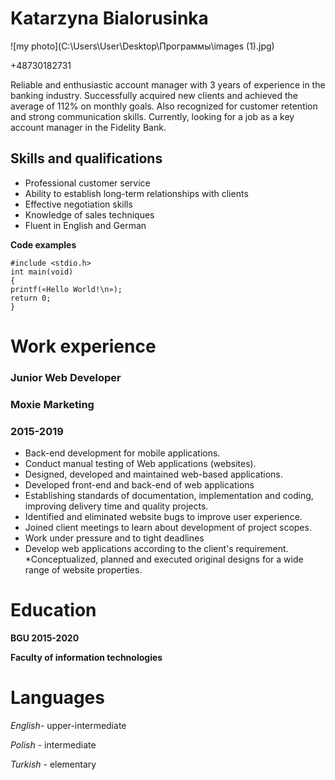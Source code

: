 # Katarzyna Bialorusinka

![my photo](C:\Users\User\Desktop\Программы\images (1).jpg)

+48730182731

Reliable and enthusiastic account manager with 3 years of experience in the banking industry. Successfully acquired new clients and achieved the average of 112% on monthly goals. Also recognized for customer retention and strong communication skills. Currently, looking for a job as a key account manager in the Fidelity Bank.

## Skills and qualifications
* Professional customer service
* Ability to establish long-term relationships with clients
* Effective negotiation skills
* Knowledge of sales techniques
* Fluent in English and German

**Code examples**

```
#include <stdio.h>
int main(void)
{
printf(«Hello World!\n»);
return 0;
}

```
# Work experience

### Junior Web Developer
### Moxie Marketing 
### 2015-2019

* Back-end development for mobile applications.
* Conduct manual testing of Web applications (websites).
* Designed, developed and maintained web-based applications.
* Developed front-end and back-end of web applications
* Establishing standards of documentation, implementation and coding,
improving delivery time and quality projects.
* Identified and eliminated website bugs to improve user experience.
* Joined client meetings to learn about development of project scopes.
* Work under pressure and to tight deadlines
* Develop web applications according to the client's requirement.
*Conceptualized, planned and executed original designs for a wide range of website properties.

# Education
**BGU 2015-2020**

**Faculty of information technologies**

# Languages

*English*- upper-intermediate

*Polish* - intermediate

*Turkish* - elementary


